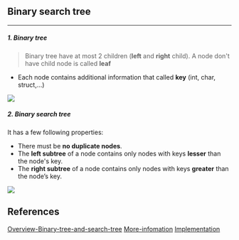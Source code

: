 ## Binary search tree
___
##### 1. Binary tree
> Binary tree have at most 2 children (**left** and **right** child). A node don't have child node is called **leaf**
+ Each node contains additional information that called **key** (int, char, struct,...)

![](https://vietcodes.github.io/algo/img/bst-1.png)

##### 2. Binary search tree
It has a few following properties:
+ There must be **no duplicate nodes**.
+ The **left subtree** of a node contains only nodes with keys **lesser** than the node's key.
+ The **right subtree** of a node contains only nodes with keys **greater** than the node’s key.

![](https://vietcodes.github.io/algo/img/bst-0.png)

## References
[Overview-Binary-tree-and-search-tree](https://vietcodes.github.io/algo/bst)
[More-infomation](https://www.geeksforgeeks.org/binary-tree-data-structure/)
[Implementation](https://www.softwaretestinghelp.com/binary-search-tree-in-cpp/)
